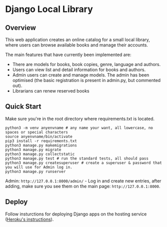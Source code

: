 # Django Local Library

## Overview

This web application creates an online catalog for a small local library, where users can browse available books and manage their accounts.

The main features that have currently been implemented are:

* There are models for books, book copies, genre, language and authors.
* Users can view list and detail information for books and authors.
* Admin users can create and manage models. The admin has been optimised (the basic registration is present in admin.py, but commented out).
* Librarians can renew reserved books

## Quick Start

Make sure you're in the root directory where requirements.txt is located. 
   ```
   python3 -m venv anyenvname # any name your want, all lowercase, no spaces or special characters
   source anyenvname/bin/activate
   pip3 install -r requirements.txt
   python3 manage.py makemigrations
   python3 manage.py migrate
   python3 manage.py collectstatic
   python3 manage.py test # run the standard tests, all should pass
   python3 manage.py createsuperuser # create a superuser & password that you will use for Admin log in. 
   python3 manage.py runserver
   ```

Admin: `http://127.0.0.1:8000/admin/` - Log in and create new entries, after adding, make sure you see them on the main page: `http://127.0.0.1:8000`. 

## Deploy 

Follow insturctions for deploying Django apps on the hosting service ([Heroku's instructions](https://devcenter.heroku.com/articles/deploying-python)). 